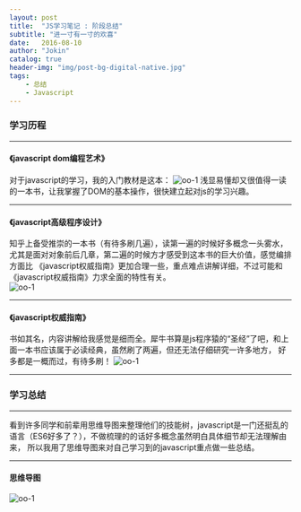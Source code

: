 ```yaml
---
layout: post
title:  "JS学习笔记 : 阶段总结"
subtitle: "进一寸有一寸的欢喜"
date:   2016-08-10
author: "Jokin"
catalog: true
header-img: "img/post-bg-digital-native.jpg"
tags:
    - 总结
    - Javascript
---
```




### 学习历程

---

#### 《javascript dom编程艺术》

对于javascript的学习，我的入门教材是这本：
![oo-1]({{"/static/picture/book-1.png"}})
浅显易懂却又很值得一读的一本书，让我掌握了DOM的基本操作，很快建立起对js的学习兴趣。

---

#### 《javascript高级程序设计》

知乎上备受推崇的一本书（有待多刷几遍），读第一遍的时候好多概念一头雾水，尤其是面对对象前后几章，第二遍的时候方才感受到这本书的巨大价值，感觉编排方面比
《javascript权威指南》更加合理一些，重点难点讲解详细，不过可能和《javascript权威指南》力求全面的特性有关。<br>
![oo-1]({{"/static/picture/book-2.png"}})

---

#### 《javascript权威指南》

书如其名，内容讲解给我感觉是细而全。犀牛书算是js程序猿的“圣经”了吧，和上面一本书应该属于必读经典，虽然刷了两遍，但还无法仔细研究一许多地方，
好多都是一概而过，有待多刷！
![oo-1]({{"/static/picture/book-3.png"}})

---

### 学习总结

---

看到许多同学和前辈用思维导图来整理他们的技能树，javascript是一门还挺乱的语言（ES6好多了？），不做梳理的的话好多概念虽然明白具体细节却无法理解由来，
所以我用了思维导图来对自己学习到的javascript重点做一些总结。

---

#### 思维导图
![oo-1]({{"http://o9r9kpwmc.bkt.clouddn.com/blog/javascript.png"}})